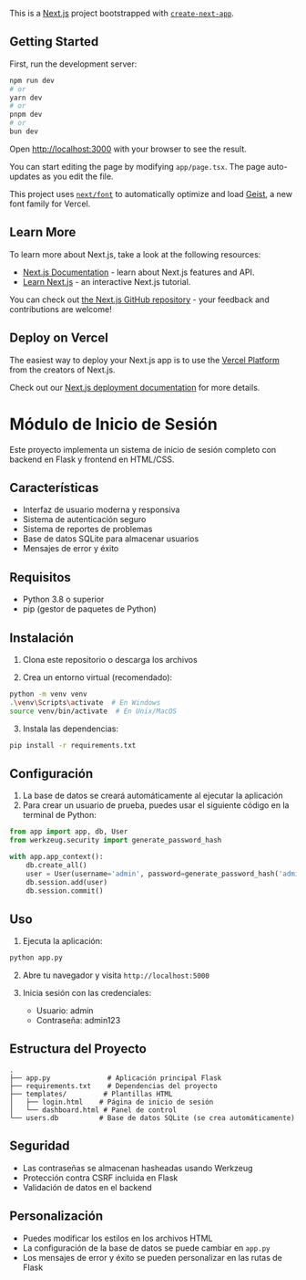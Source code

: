 This is a [Next.js](https://nextjs.org) project bootstrapped with [`create-next-app`](https://nextjs.org/docs/app/api-reference/cli/create-next-app).

## Getting Started

First, run the development server:

```bash
npm run dev
# or
yarn dev
# or
pnpm dev
# or
bun dev
```

Open [http://localhost:3000](http://localhost:3000) with your browser to see the result.

You can start editing the page by modifying `app/page.tsx`. The page auto-updates as you edit the file.

This project uses [`next/font`](https://nextjs.org/docs/app/building-your-application/optimizing/fonts) to automatically optimize and load [Geist](https://vercel.com/font), a new font family for Vercel.

## Learn More

To learn more about Next.js, take a look at the following resources:

- [Next.js Documentation](https://nextjs.org/docs) - learn about Next.js features and API.
- [Learn Next.js](https://nextjs.org/learn) - an interactive Next.js tutorial.

You can check out [the Next.js GitHub repository](https://github.com/vercel/next.js) - your feedback and contributions are welcome!

## Deploy on Vercel

The easiest way to deploy your Next.js app is to use the [Vercel Platform](https://vercel.com/new?utm_medium=default-template&filter=next.js&utm_source=create-next-app&utm_campaign=create-next-app-readme) from the creators of Next.js.

Check out our [Next.js deployment documentation](https://nextjs.org/docs/app/building-your-application/deploying) for more details.
# Módulo de Inicio de Sesión

Este proyecto implementa un sistema de inicio de sesión completo con backend en Flask y frontend en HTML/CSS.

## Características

- Interfaz de usuario moderna y responsiva
- Sistema de autenticación seguro
- Sistema de reportes de problemas
- Base de datos SQLite para almacenar usuarios
- Mensajes de error y éxito

## Requisitos

- Python 3.8 o superior
- pip (gestor de paquetes de Python)

## Instalación

1. Clona este repositorio o descarga los archivos

2. Crea un entorno virtual (recomendado):
```bash
python -m venv venv
.\venv\Scripts\activate  # En Windows
source venv/bin/activate  # En Unix/MacOS
```

3. Instala las dependencias:
```bash
pip install -r requirements.txt
```

## Configuración

1. La base de datos se creará automáticamente al ejecutar la aplicación
2. Para crear un usuario de prueba, puedes usar el siguiente código en la terminal de Python:

```python
from app import app, db, User
from werkzeug.security import generate_password_hash

with app.app_context():
    db.create_all()
    user = User(username='admin', password=generate_password_hash('admin123'))
    db.session.add(user)
    db.session.commit()
```

## Uso

1. Ejecuta la aplicación:
```bash
python app.py
```

2. Abre tu navegador y visita `http://localhost:5000`

3. Inicia sesión con las credenciales:
   - Usuario: admin
   - Contraseña: admin123

## Estructura del Proyecto

```
.
├── app.py              # Aplicación principal Flask
├── requirements.txt    # Dependencias del proyecto
├── templates/         # Plantillas HTML
│   ├── login.html    # Página de inicio de sesión
│   └── dashboard.html # Panel de control
└── users.db          # Base de datos SQLite (se crea automáticamente)
```

## Seguridad

- Las contraseñas se almacenan hasheadas usando Werkzeug
- Protección contra CSRF incluida en Flask
- Validación de datos en el backend

## Personalización

- Puedes modificar los estilos en los archivos HTML
- La configuración de la base de datos se puede cambiar en `app.py`
- Los mensajes de error y éxito se pueden personalizar en las rutas de Flask 
